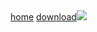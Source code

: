 <link rel="stylesheet" href="/files/src/style.css"><a href="/">home</a> <a href="//user-images.githubusercontent.com/97191004/192190185-e9f52700-d706-483c-af08-43e8395ec5e4.jpeg">download</a><img src="//user-images.githubusercontent.com/97191004/192190185-e9f52700-d706-483c-af08-43e8395ec5e4.jpeg">
